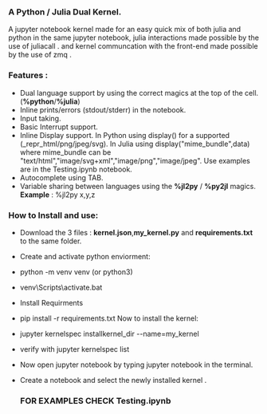 ### A Python / Julia Dual Kernel.
A jupyter notebook kernel made for an easy quick mix of both julia and python in the same jupyter notebook, julia interactions made possible by the use of juliacall . and kernel communcation with the front-end made possible by the use of zmq .

### Features :
- Dual language support by using the correct magics at the top of the cell. (**%python**/**%julia**)
- Inline prints/errors (stdout/stderr) in the notebook.
- Input taking.
- Basic Interrupt support.
- Inline Display support.
In Python using display() for a supported (_repr_html/png/jpeg/svg).
In Julia using display("mime_bundle",data) where mime_bundle can be "text/html","image/svg+xml","image/png","image/jpeg".
Use examples are in the Testing.ipynb notebook.
- Autocomplete using TAB.
- Variable sharing between languages using the **%jl2py** / **%py2jl** magics.
**Example** : %jl2py x,y,z

### How to Install and use:
- Download the 3 files : **kernel.json**,**my_kernel.py** and **requirements.txt** to the same folder.
- Create and activate python enviorment:
- python -m venv venv (or python3)
- venv\Scripts\activate.bat
- Install Requirments
- pip install -r requirements.txt
Now to install the kernel:
- jupyter kernelspec installkernel_dir --name=my_kernel
- verify with jupyter kernelspec list
- Now open jupyter notebook by typing jupyter notebook in the terminal.
- Create a notebook and select the newly installed kernel .

  ### FOR EXAMPLES CHECK Testing.ipynb
